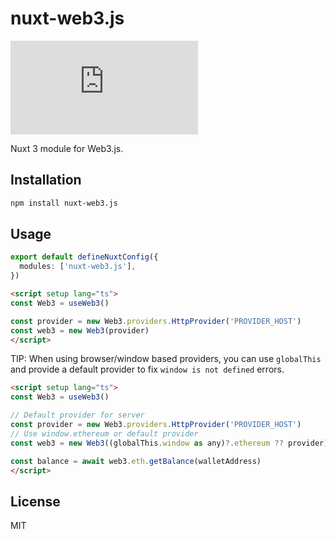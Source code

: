 # nuxt-web3.js

[![Version](https://img.shields.io/npm/v/nuxt-web3.js?style=flat&colorA=000000&colorB=000000)](https://www.npmjs.com/package/nuxt-web3.js)

Nuxt 3 module for Web3.js.

## Installation

```bash
npm install nuxt-web3.js
```

## Usage

```ts
export default defineNuxtConfig({
  modules: ['nuxt-web3.js'],
})
```

```html
<script setup lang="ts">
const Web3 = useWeb3()

const provider = new Web3.providers.HttpProvider('PROVIDER_HOST')
const web3 = new Web3(provider)
</script>
```

TIP: When using browser/window based providers, you can use `globalThis` and provide a default provider to fix `window is not defined` errors.

```html
<script setup lang="ts">
const Web3 = useWeb3()

// Default provider for server
const provider = new Web3.providers.HttpProvider('PROVIDER_HOST')
// Use window.ethereum or default provider
const web3 = new Web3((globalThis.window as any)?.ethereum ?? provider)

const balance = await web3.eth.getBalance(walletAddress)
</script>
```

## License

MIT
